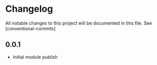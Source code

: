 # Changelog

All notable changes to this project will be documented in this file. See [conventional-commits]

## 0.0.1
* Initial module publish
